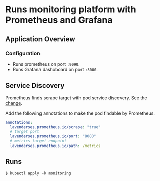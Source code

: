 # Runs monitoring platform with Prometheus and Grafana

## Application Overview

### Configuration

- Runs prometheus on port `:9090`.
- Runs Grafana dashoboard on port `:3000`.

## Service Discovery

Prometheus finds scrape target with pod service discovery.
See the [change](https://github.com/lavenderses/playground/compare/a940044364375ad73a1ba354bca2639e5f70eeee..0b4d55ab1de00e5774d01a1f7f6e4221d5afc4f5).

Add the following annotations to make the pod findable by Prometheus.

```yaml
annotations:
  lavenderses.prometheus.io/scrape: "true"
  # target port
  lavenderses.prometheus.io/port: "8080"
  # metrics target endpoint
  lavenderses.prometheus.io/path: /metrics
```

## Runs

```shell
$ kubectl apply -k monitoring
```

